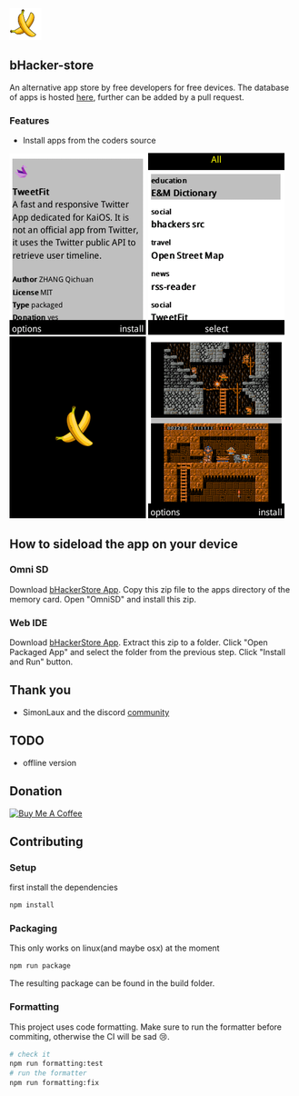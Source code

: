![logo](/images/logo.png)

## bHacker-store

An alternative app store by free developers for free devices.
The database of apps is hosted [here](https://gitlab.com/banana-hackers/store-db/-/tree/master), further can be added by a pull request.

### Features

- Install apps from the coders source

![image-1](/images/image-1.png)
![image-2](/images/image-2.png)
![image-3](/images/image-3.png)
![image-4](/images/image-4.png)

## How to sideload the app on your device

### Omni SD

Download [bHackerStore App](https://github.com/strukturart/bHacker-store/releases/latest).
Copy this zip file to the apps directory of the memory card.
Open "OmniSD" and install this zip.

### Web IDE

Download [bHackerStore App](https://github.com/strukturart/bHacker-store/releases/latest).
Extract this zip to a folder.
Click "Open Packaged App" and select the folder from the previous step.
Click "Install and Run" button.

## Thank you

- SimonLaux and the discord [community](https://discord.gg/t2CBPb)

## TODO

- offline version

## Donation

<a href="https://www.buymeacoffee.com/vj6Q8lR" target="_blank"><img src="https://cdn.buymeacoffee.com/buttons/lato-orange.png" alt="Buy Me A Coffee" style="height: 25px !important;width: 108px !important;" ></a>

## Contributing

### Setup

first install the dependencies

```sh
npm install
```

### Packaging

This only works on linux(and maybe osx) at the moment

```sh
npm run package
```

The resulting package can be found in the build folder.

### Formatting

This project uses code formatting. Make sure to run the formatter before commiting, otherwise the CI will be sad 😢.

```sh
# check it
npm run formatting:test
# run the formatter
npm run formatting:fix
```

